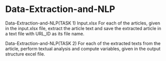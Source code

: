 # Data-Extraction-and-NLP


Data-Extraction-and-NLP(TASK 1)
Input.xlsx
For each of the articles, given in the input.xlsx file, extract the article text and save the extracted article in a text file with URL_ID as its file name.



Data-Extraction-and-NLP(TASK 2)
For each of the extracted texts from the article, perform textual analysis and compute variables, given in the output structure excel file.
